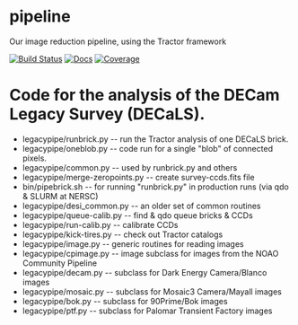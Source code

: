 # pipeline
Our image reduction pipeline, using the Tractor framework

[![Build Status](https://travis-ci.org/legacysurvey/legacypipe.svg?branch=master)](https://travis-ci.org/legacysurvey/legacypipe)
[![Docs](https://readthedocs.org/projects/legacypipe/badge/?version=latest)](http://legacypipe.readthedocs.org/en/latest/)
[![Coverage](https://coveralls.io/repos/github/legacysurvey/legacypipe/badge.svg?branch=master)](https://coveralls.io/github/legacysurvey/legacypipe)

Code for the analysis of the DECam Legacy Survey (DECaLS).
========================

- legacypipe/runbrick.py -- run the Tractor analysis of one DECaLS brick.
- legacypipe/oneblob.py -- code run for a single "blob" of connected pixels.
- legacypipe/common.py -- used by runbrick.py and others
- legacypipe/merge-zeropoints.py -- create survey-ccds.fits file
- bin/pipebrick.sh -- for running "runbrick.py" in production runs (via qdo & SLURM at NERSC)
- legacypipe/desi_common.py -- an older set of common routines
- legacypipe/queue-calib.py -- find & qdo queue bricks & CCDs
- legacypipe/run-calib.py -- calibrate CCDs
- legacypipe/kick-tires.py -- check out Tractor catalogs
- legacypipe/image.py -- generic routines for reading images
- legacypipe/cpimage.py -- image subclass for images from the NOAO Community Pipeline
- legacypipe/decam.py -- subclass for Dark Energy Camera/Blanco images
- legacypipe/mosaic.py -- subclass for Mosaic3 Camera/Mayall images
- legacypipe/bok.py -- subclass for 90Prime/Bok images
- legacypipe/ptf.py -- subclass for Palomar Transient Factory images
